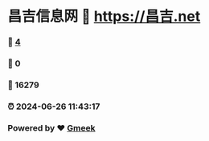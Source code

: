 # 昌吉信息网 :link: https://昌吉.net 
### :page_facing_up: [4](https://昌吉.net/tag.html) 
### :speech_balloon: 0 
### :hibiscus: 16279 
### :alarm_clock: 2024-06-26 11:43:17 
### Powered by :heart: [Gmeek](https://github.com/Meekdai/Gmeek)
